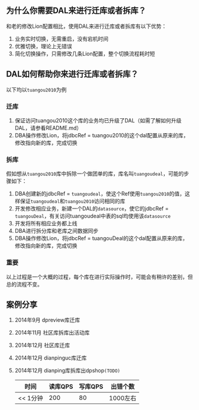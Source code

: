 ## 为什么你需要DAL来进行迁库或者拆库？
和老的修改Lion配置相比，使用DAL来进行迁库或者拆库有以下优势：
1. 业务实时切换，无需重启，没有宕机时间
2. 优雅切换，理论上无错误
3. 简化切换操作，只需修改几条Lion配置，整个切换流程耗时短

## DAL如何帮助你来进行迁库或者拆库？

以下均以`tuangou2010`为例

### 迁库
1. 保证访问tuangou2010这个库的业务均已升级了DAL（如需了解如何升级DAL，请参看README.md）
2. DBA操作修改Lion，将jdbcRef = tuangou2010的这个dal配置从原来的库，修改指向新的库，完成切换


### 拆库
假如想从`tuangou2010`库中拆除一个做团单的库，库名叫`tuangoudeal`，可能的步骤如下：

1. DBA创建新的jdbcRef = `tuangoudeal`，使这个Ref使用`tuangou2010`的值，这样保证`tuangoudeal`和`tuangou2010`访问相同的库
2. 开发修改相应业务，新建一个DAL的`datasource`，使它的jdbcRef = `tuangouDeal`，有关访问tuangoudeal中表的sql均使用该`datasource`
3. 开发将所有相应业务都上线
4. DBA进行拆分库和老库之间数据同步
5. DBA操作修改Lion，将jdbcRef = tuangouDeal的这个dal配置从原来的库，修改指向新的库，完成切换

### 重要
以上过程是一个大概的过程，每个库在进行实际操作时，可能会有稍许的差别，但总的流程不变。

## 案例分享
1. 2014年9月		dpreview库迁库
2. 2014年11月	社区库拆库出活动库
3. 2014年12月	社区库迁库
4. 2014年12月	dianpinguc库迁库
5. 2014年12月	dianping库拆库出dpshop`(TODO)`

    <table>
    	<thead>
			<th>时间</th>
			<th>读库QPS</th>
			<th>写库QPS</th>
			<th>出错个数</th>
		</thead>
		<tbody>
			<tr>
				<td><< 1分钟</td>
				<td>200</td>
				<td>80</td>
				<td>1000左右</td>
			</tr>
		</tbody>
	</table>
